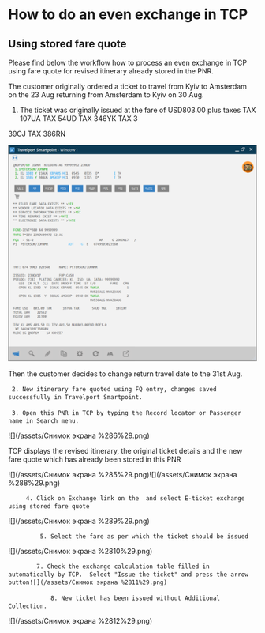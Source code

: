 # How to do an even exchange in TCP

## Using stored fare quote

Please find below the workflow how to process an even exchange in TCP using fare quote for revised itinerary already stored in the PNR.

The customer originally ordered a ticket to travel from Kyiv to Amsterdam on the 23 Aug returning from Amsterdam to Kyiv on 30 Aug.

1. The ticket was originally issued at the fare of USD803.00 plus taxes TAX 107UA TAX 54UD TAX 346YK TAX 3

39CJ TAX 386RN

![](/assets/screen.png)

Then the customer decides to change return travel date to the 31st Aug.

     2. New itinerary fare quoted using FQ entry, changes saved successfully in Travelport Smartpoint.

     3. Open this PNR in TCP by typing the Record locator or Passenger name in Search menu.

![](/assets/Снимок экрана %286%29.png)

TCP displays the revised itinerary, the original ticket details and the new fare quote which has already been stored in this PNR

![](/assets/Снимок экрана %285%29.png)![](/assets/Снимок экрана %288%29.png)

         4. Click on Exchange link on the  and select E-ticket exchange using stored fare quote 

![](/assets/Снимок экрана %289%29.png)

             5. Select the fare as per which the ticket should be issued

![](/assets/Снимок экрана %2810%29.png)

            7. Check the exchange calculation table filled in automatically by TCP.  Select "Issue the ticket" and press the arrow button![](/assets/Снимок экрана %2811%29.png) 

                8. New ticket has been issued without Additional Collection.

![](/assets/Снимок экрана %2812%29.png)

  

